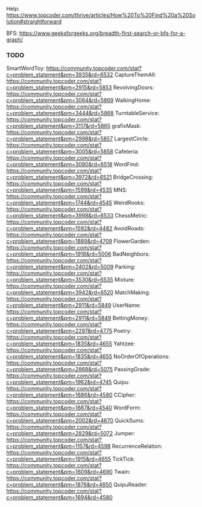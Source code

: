 Help: https://www.topcoder.com/thrive/articles/How%20To%20Find%20a%20Solution#straightforward

BFS: https://www.geeksforgeeks.org/breadth-first-search-or-bfs-for-a-graph/

### TODO
SmartWordToy: https://community.topcoder.com/stat?c=problem_statement&pm=3935&rd=6532
CaptureThemAll: https://community.topcoder.com/stat?c=problem_statement&pm=2915&rd=5853
RevolvingDoors: https://community.topcoder.com/stat?c=problem_statement&pm=3064&rd=5869
WalkingHome: https://community.topcoder.com/stat?c=problem_statement&pm=3444&rd=5868
TurntableService: https://community.topcoder.com/stat?c=problem_statement&pm=3117&rd=5865
grafixMask: https://community.topcoder.com/stat?c=problem_statement&pm=2998&rd=5857
LargestCircle: https://community.topcoder.com/stat?c=problem_statement&pm=3005&rd=5858
Cafeteria: https://community.topcoder.com/stat?c=problem_statement&pm=3080&rd=6518
WordFind: https://community.topcoder.com/stat?c=problem_statement&pm=3972&rd=6521
BridgeCrossing: https://community.topcoder.com/stat?c=problem_statement&pm=1599&rd=4535
MNS: https://community.topcoder.com/stat?c=problem_statement&pm=1744&rd=4545
WeirdRooks: https://community.topcoder.com/stat?c=problem_statement&pm=3998&rd=6533
ChessMetric: https://community.topcoder.com/stat?c=problem_statement&pm=1592&rd=4482
AvoidRoads: https://community.topcoder.com/stat?c=problem_statement&pm=1889&rd=4709
FlowerGarden: https://community.topcoder.com/stat?c=problem_statement&pm=1918&rd=5006
BadNeighbors: https://community.topcoder.com/stat?c=problem_statement&pm=2402&rd=5009
Parking: https://community.topcoder.com/stat?c=problem_statement&pm=3530&rd=6535
Mixture: https://community.topcoder.com/stat?c=problem_statement&pm=3942&rd=6520
MatchMaking: https://community.topcoder.com/stat?c=problem_statement&pm=2911&rd=5849
UserName: https://community.topcoder.com/stat?c=problem_statement&pm=2911&rd=5849
BettingMoney: https://community.topcoder.com/stat?c=problem_statement&pm=2297&rd=4775
Poetry: https://community.topcoder.com/stat?c=problem_statement&pm=1835&rd=4655
Yahtzee: https://community.topcoder.com/stat?c=problem_statement&pm=1835&rd=4655
NoOrderOfOperations: https://community.topcoder.com/stat?c=problem_statement&pm=2868&rd=5075
PassingGrade: https://community.topcoder.com/stat?c=problem_statement&pm=1962&rd=4745
Quipu: https://community.topcoder.com/stat?c=problem_statement&pm=1686&rd=4580
CCipher: https://community.topcoder.com/stat?c=problem_statement&pm=1667&rd=4540
WordForm: https://community.topcoder.com/stat?c=problem_statement&pm=2002&rd=4670
QuickSums: https://community.topcoder.com/stat?c=problem_statement&pm=2829&rd=5072
Jumper: https://community.topcoder.com/stat?c=problem_statement&pm=1157&rd=4598
RecurrenceRelation: https://community.topcoder.com/stat?c=problem_statement&pm=1915&rd=4655
TickTick: https://community.topcoder.com/stat?c=problem_statement&pm=1609&rd=4690
Twain: https://community.topcoder.com/stat?c=problem_statement&pm=1876&rd=4650
QuipuReader: https://community.topcoder.com/stat?c=problem_statement&pm=1694&rd=4580
